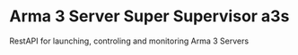 # Arma 3 Server Super Supervisor a3s 
RestAPI for launching, controling and monitoring Arma 3 Servers